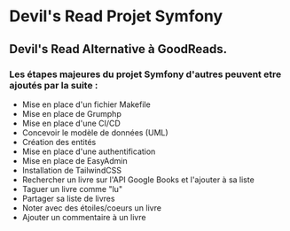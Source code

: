 # Devil's Read Projet Symfony

## Devil's Read Alternative à GoodReads.

### Les étapes majeures du projet Symfony d'autres peuvent etre ajoutés par la suite :
- Mise en place d'un fichier Makefile
- Mise en place de Grumphp
- Mise en place d'une CI/CD
- Concevoir le modèle de données (UML) 
- Création des entités 
- Mise en place d'une authentification 
- Mise en place de EasyAdmin 
- Installation de TailwindCSS 
- Rechercher un livre sur l'API Google Books et l'ajouter à sa liste 
- Taguer un livre comme "lu" 
- Partager sa liste de livres 
- Noter avec des étoiles/coeurs un livre 
- Ajouter un commentaire à un livre 
